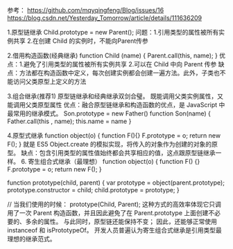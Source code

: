 参考：
https://github.com/mqyqingfeng/Blog/issues/16 
https://blog.csdn.net/Yesterday_Tomorrow/article/details/111636209



1.原型链继承 Child.prototype = new Parent();
问题：1.引用类型的属性被所有实例共享 2.在创建 Child 的实例时，不能向Parent传参


2.借用构造函数(经典继承)
function Child (name) {
    Parent.call(this, name);
} 优点：1.避免了引用类型的属性被所有实例共享  2.可以在 Child 中向 Parent 传参  缺点：方法都在构造函数中定义，每次创建实例都会创建一遍方法。此外，子类也不能访问父类原型上定义的方法

3.组合继承(推荐1)
原型链继承和经典继承双剑合璧。
既能调用父类实例属性，又能调用父类原型属性
优点：融合原型链继承和构造函数的优点，是 JavaScript 中最常用的继承模式。
    Son.prototype = new Father()
    function Son(name) {
        Father.call(this , name);
        this.name = name
    }

4.原型式继承
function object(o) {
    function F(){}
    F.prototype = o;
    return new F();
}
就是 ES5 Object.create 的模拟实现，将传入的对象作为创建的对象的原型。
缺点：包含引用类型的属性值始终都会共享相应的值，这点跟原型链继承一样。
6. 寄生组合式继承（最理想）
function object(o) {
    function F() {}
    F.prototype = o;
    return new F();
}

function prototype(child, parent) {
    var prototype = object(parent.prototype);
    prototype.constructor = child;
    child.prototype = prototype;
}

// 当我们使用的时候：
prototype(Child, Parent);
这种方式的高效率体现它只调用了一次 Parent 构造函数，并且因此避免了在 Parent.prototype 上面创建不必要的、多余的属性。
与此同时，原型链还能保持不变；
因此，还能够正常使用 instanceof 和 isPrototypeOf。
开发人员普遍认为寄生组合式继承是引用类型最理想的继承范式。